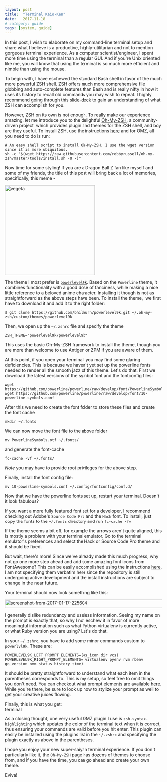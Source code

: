 ```yaml
---
layout: post
title:  "Terminal Kaio-Ken"
date:   2017-11-18
# category: guide
tags: [system, guide]
---
```


In this post, I wish to elaborate on my command-line terminal setup and share what I believe is a productive, highly-utilitarian and not to mention gorgeous terminal experience. As a computer scientist/engineer, I spent more time using the terminal than a regular GUI. And if you're Unix oriented like me, you will know that using the terminal is so much more efficient and nimble than using the mouse.

To begin with, I have eschewed the standard Bash shell in favor of the much more powerful ZSH shell. ZSH offers much more comprehensive file globbing and auto-complete features than Bash and is really nifty in how it uses its history to recall old commands you may wish to repeat. I highly recommend going through this [slide-deck](http://www.slideshare.net/jaguardesignstudio/why-zsh-is-cooler-than-your-shell-16194692) to gain an understanding of what ZSH can accomplish for you.

However, ZSH on its own is not enough. To really make our experience amazing, let me introduce you to the delightful [Oh-My-ZSH](http://ohmyz.sh/), a community-driven project  which provides plugin and themes for the ZSH shell, and boy are they useful. To install ZSH, use the instructions [here](https://github.com/robbyrussell/oh-my-zsh/wiki/Installing-ZSH) and for OMZ, all you need to do is run:

```shell
# An easy shell script to install Oh-My-ZSH. I use the wget version since it is more ubiquitous.
sh -c "$(wget https://raw.githubusercontent.com/robbyrussell/oh-my-zsh/master/tools/install.sh -O -)"
```

Now time for some styling! If you are a Dragon Ball Z fan like myself and some of my friends, the title of this post will bring back a lot of memories, specifically, this meme -

<img src="http://i0.kym-cdn.com/entries/icons/original/000/000/056/itsover1000.jpg" alt="vegeta" height="289" />

The theme I most prefer is [`powerlevel9k`](https://github.com/bhilburn/powerlevel9k). Based on the `Powerline` theme, it combines functionality with a good dose of fanciness, while making a nice little reference to a beloved anime character. Installing it though is not as straightforward as the above steps have been. To install the theme,  we first have to download it and add it to the right folder:
```shell
$ git clone https://github.com/bhilburn/powerlevel9k.git ~/.oh-my-zsh/custom/themes/powerlevel9k
```
Then, we open up the `~/.zshrc` file and specify the theme
```shell
ZSH_THEME="powerlevel9k/powerlevel9k"
```
This uses the basic Oh-My-ZSH framework to install the theme, though you are more than welcome to use Antigen or ZPM if you are aware of them.

At this point, if you open your terminal, you may find some glaring deficiencies. This is because we haven't yet set up the powerline fonts needed to render all the smooth jazz of this theme. Let's do that. First we download the latest versions of the symbol font and the fontconfig files:

```shell
wget https://github.com/powerline/powerline/raw/develop/font/PowerlineSymbols.otf
wget https://github.com/powerline/powerline/raw/develop/font/10-powerline-symbols.conf
```

After this we need to create the font folder to store these files and create the font cache

```shell
mkdir ~/.fonts
```

We can now move the font file to the above folder

```shell
mv PowerlineSymbols.otf ~/.fonts/
```

and generate the font-cache

```shell
fc-cache -vf ~/.fonts/
```

*Note* you may have to provide root privileges for the above step.

Finally, install the font config file:

```shell
mv 10-powerline-symbols.conf ~/.config/fontconfig/conf.d/
```

Now that we have the powerline fonts set up, restart your terminal. Doesn't it look fabulous?

If you want a more fully featured font set for a developer, I recommend checking out Adobe's `Source Code Pro` and the `Hack` font. To install, just copy the fonts to the `~/.fonts` directory and run `fc-cache -fv`

If the theme seems a bit off, for example the arrows aren't quite aligned, this is mostly a problem with your terminal emulator. Go to the terminal emulator's preferences and select the Hack or Source Code Pro theme and it should be fixed.

But wait, there's more! Since we've already made this much progress, why not go one more step ahead and add some amazing font icons from FontAwesome? This can be easily accomplished using the instructions [here](https://github.com/gabrielelana/awesome-terminal-fonts#how-to-install-linux). I am not specifying them verbatim here since the repository is still undergoing active development and the install instructions are subject to change in the near future.

Your terminal should now look something like this:

<img class="alignnone size-full wp-image-756" src="https://computercalledvarun.files.wordpress.com/2017/01/screenshot-from-2017-01-17-225604.png" alt="screenshot-from-2017-01-17-225604" width="1355" height="27" />

I generally dislike redundancy and useless information. Seeing my name on the prompt is exactly that, so why I not eschew it in favor of more meaningful information such as what Python virtualenv is currently active, or what Ruby version you are using? Let's do that.

In your `~/.zshrc`, you have to add some minor commands custom to `powerlvl9k`. These are:

```shell
POWERLEVEL9K_LEFT_PROMPT_ELEMENTS=(os_icon dir vcs)
POWERLEVEL9K_RIGHT_PROMPT_ELEMENTS=(virtualenv pyenv rvm rbenv go_version nvm status history time)
```

It should be pretty straightforward to understand what each item in the parentheses corresponds to. This is my setup, so feel free to omit things you don't need. You can checkout what prompt elements are available [here](https://github.com/bhilburn/powerlevel9k#available-prompt-segments). While you're there, be sure to look up how to stylize your prompt as well to get your creative juices flowing.

Finally, this is what you get:<img class="alignnone  wp-image-774" src="https://computercalledvarun.files.wordpress.com/2017/01/terminal.png" alt="terminal" width="5355" height="15" />

As a closing thought, one very useful OMZ plugin I use is `zsh-syntax-highlighting` which updates the color of the terminal text when it is correct, thus ensuring your commands are valid before you hit enter. This plugin can easily be installed using the plugins list in the `~/.zshrc` and specifying the plugin exactly as above in the parentheses.

I hope you enjoy your new super-saiyan terminal experience. If you don't particularly like it, the `Oh-My-ZSH` page has dozens of themes to choose from, and if you have the time, you can go ahead and create your own theme.

Eviva!
